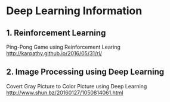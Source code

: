 # Deep Learning Information

## 1. Reinforcement Learning

Ping-Pong Game using Reinforcement Learing
http://karpathy.github.io/2016/05/31/rl/

## 2. Image Processing using Deep Learning

Covert Gray Picture to Color Picture using Deep Learning
http://www.shun.bz/20160127/1050814061.html
